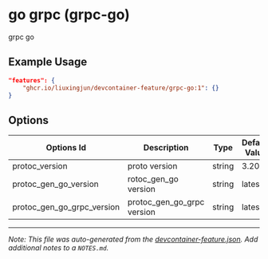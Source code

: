 
# go grpc (grpc-go)

grpc go

## Example Usage

```json
"features": {
    "ghcr.io/liuxingjun/devcontainer-feature/grpc-go:1": {}
}
```

## Options

| Options Id | Description | Type | Default Value |
|-----|-----|-----|-----|
| protoc_version | proto version | string | 3.20.3 |
| protoc_gen_go_version | rotoc_gen_go version | string | latest |
| protoc_gen_go_grpc_version | protoc_gen_go_grpc version | string | latest |



---

_Note: This file was auto-generated from the [devcontainer-feature.json](https://github.com/liuxingjun/devcontainer-feature/blob/main/src/grpc-go/devcontainer-feature.json).  Add additional notes to a `NOTES.md`._
